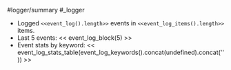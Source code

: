 #logger/summary #_logger
- Logged `<<event_log().length>>` events in `<<event_log_items().length>>` items.
- Last 5 events:
<< event_log_block(5) >>
- Event stats by keyword:
<< event_log_stats_table(event_log_keywords().concat(undefined).concat('')) >>